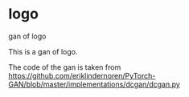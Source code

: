 # logo
gan of logo

This is a gan of logo.

The code of the gan is taken from https://github.com/eriklindernoren/PyTorch-GAN/blob/master/implementations/dcgan/dcgan.py

